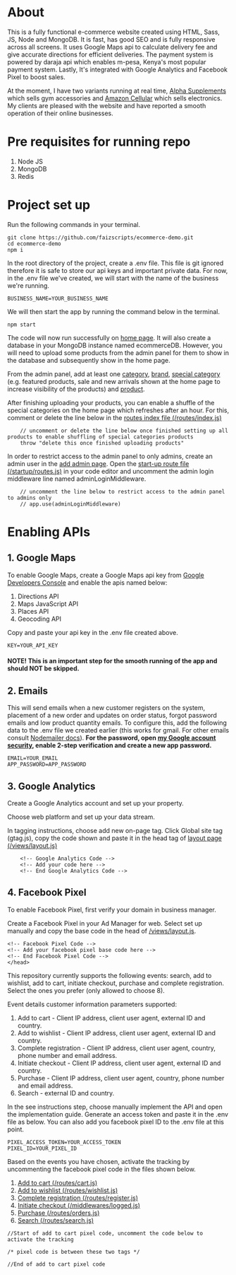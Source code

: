 # About
This is a fully functional e-commerce website created using HTML, Sass, JS, Node and MongoDB. It is fast, has good SEO and is fully responsive across all screens. It uses Google Maps api to
calculate delivery fee and give accurate directions for efficient deliveries. The payment system is powered by daraja api which enables m-pesa, Kenya's most popular payment system. Lastly, It's integrated with Google Analytics and Facebook Pixel to boost sales.

At the moment, I have two variants running at real time, [Alpha Supplements](http://alpha-supplement.com/) which sells gym accessories and [Amazon Cellular](http://139.162.233.144/) which sells electronics. My clients are pleased with the website and have reported a smooth operation of their online businesses.

# Pre requisites for running repo
1. Node JS
2. MongoDB
3. Redis

# Project set up 

Run the following commands in your terminal.

```
git clone https://github.com/faizscripts/ecommerce-demo.git
cd ecommerce-demo
npm i
```

In the root directory of the project, create a .env file. This file is git ignored therefore it is safe to store our api keys and important private data. For now, in the .env file we've created, we will start with the name of the business we're running.

```
BUSINESS_NAME=YOUR_BUSINESS_NAME
```

We will then start the app by running the command below in the terminal.

```
npm start
```

The code will now run successfully on [home page](http://localhost:3000/). It will also create a database in your MongoDB instance named ecommerceDB. However, you will need to upload some products from the admin panel for them to show in the database and subsequently show in the home page.

From the admin panel, add at least one [category](http://localhost:3000/admin/categories/new), [brand](http://localhost:3000/admin/brands/new), [special category](http://localhost:3000/admin/special/new) (e.g. featured products, sale and new arrivals shown at the home page to increase visibility of the products) and [product](http://localhost:3000/admin/products/new).

After finishing uploading your products, you can enable a shuffle of the special categories on the home page which refreshes after an hour. For this, comment or delete the line below in the [routes index file (/routes/index.js)](/routes/index.js)
```
    // uncomment or delete the line below once finished setting up all products to enable shuffling of special categories products
    throw "delete this once finished uploading products"
```

In order to restrict access to the admin panel to only admins, create an admin user in the [add admin page](http://localhost:3000/admin/admins/new). Open the [start-up route file (/startup/routes.js)](/startup/routes.js) in your code editor and uncomment the admin login middleware line named adminLoginMiddleware.
```
    // uncomment the line below to restrict access to the admin panel to admins only
    // app.use(adminLoginMiddleware)
```

# Enabling APIs

## 1. Google Maps

To enable Google Maps, create a Google Maps api key from [Google Developers Console](https://console.developers.google.com/) and enable the apis named below:
1. Directions API
2. Maps JavaScript API
3. Places API
4. Geocoding API

Copy and paste your api key in the .env file created above. 

```KEY=YOUR_API_KEY```

#### NOTE! This is an important step for the smooth running of the app and should NOT be skipped.

## 2. Emails

This will send emails when a new customer registers on the system, placement of a new order and updates on order status, forgot password emails and low product quantity emails. To configure this, add the following data to the .env file we created earlier (this works for gmail. For other emails consult [Nodemailer docs](https://nodemailer.com/about/)). **For the password, open [my Google account security](https://myaccount.google.com/intro/security), enable 2-step verification and create a new app password.** 

```
EMAIL=YOUR_EMAIL
APP_PASSWORD=APP_PASSWORD
```

## 3. Google Analytics

Create a Google Analytics account and set up your property.

Choose web platform and set up your data stream.

In tagging instructions, choose add new on-page tag. Click Global site tag (gtag.js), copy the code shown and paste it in the head tag of [layout page (/views/layout.js)](/views/layout.js)

```
    <!-- Google Analytics Code -->
    <!-- Add your code here -->
    <!-- End Google Analytics Code -->
```

## 4. Facebook Pixel

To enable Facebook Pixel, first verify your domain in business manager. 

Create a Facebook Pixel in your Ad Manager for web. Select set up manually and copy the base code in the head of [/views/layout.js](/views/layout.js).

```
<!-- Facebook Pixel Code -->
<!-- Add your facebook pixel base code here -->
<!-- End Facebook Pixel Code -->
</head>
```

This repository currently supports the following events: search, add to wishlist, add to cart, initiate checkout, purchase and complete registration. Select the ones you prefer (only allowed to choose 8).

Event details customer information parameters supported:
1. Add to cart - Client IP address, client user agent, external ID and country.
2. Add to wishlist - Client IP address, client user agent, external ID and country.
3. Complete registration - Client IP address, client user agent, country, phone number and email address.
4. Initiate checkout - Client IP address, client user agent, external ID and country.
5. Purchase - Client IP address, client user agent, country, phone number and email address.
6. Search - external ID and country.

In the see instructions step, choose manually implement the API and open the implementation guide. Generate an access token and paste it in the .env file as below. You can also add you facebook pixel ID to the .env file at this point.

```
PIXEL_ACCESS_TOKEN=YOUR_ACCESS_TOKEN
PIXEL_ID=YOUR_PIXEL_ID
```

Based on the events you have chosen, activate the tracking by uncommenting the facebook pixel code in the files shown below. 

1. [Add to cart (/routes/cart.js)](/routes/cart.js)
2. [Add to wishlist (/routes/wishlist.js)](/routes/wishlist.js)
3. [Complete registration (/routes/register.js)](/routes/register.js)
4. [Initiate checkout (/middlewares/logged.js)](/middlewares/logged.js)
5. [Purchase (/routes/orders.js)](/routes/orders.js)
6. [Search (/routes/search.js)](/routes/search.js)

```
//Start of add to cart pixel code, uncomment the code below to activate the tracking

/* pixel code is between these two tags */

//End of add to cart pixel code
```

